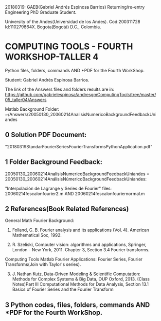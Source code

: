 ﻿<!--- 20180319AnswersfourthWorkShopTaller04 first feedback --> 
20180319: GAEB(Gabriel Andrés Espinosa Barrios) Returning/re-entry Engineering PhD Graduate Student. 

University of the Andes(Universidad de los Andes). Cod:200311728 Id:110279864X. Bogota(Bogotá) D.C., Colombia.

#  COMPUTING TOOLS - FOURTH WORKSHOP-TALLER 4

Python files, folders, commands AND *PDF for the Fourth WorkShop.

Student: Gabriel Andrés Espinosa Barrios.

The link of the Answers files and folders results are in: https://github.com/gabrielespinosa/andresgmComputingTools/tree/master/05_taller04/Answers

Matlab Background Folder:  ~/Answers/20050130_20060214AnalisisNumericoBackgroundFeedbackUniandes

## 0 Solution PDF Document: 
"20180319StandarFourierSeriesFourierTransformsPythonApplication.pdf"

## 1 Folder Background Feedback:
20050130_20060214AnalisisNumericoBackgroundFeedbackUniandes = 20050130_20060214AnálisisNúmericoBackgroundFeedbackUniandes:

"Interpolación de Lagrange y Series de Fourier" files: 20060214fescalonfourier2.m AND 20060214fescalonfouriernormal.m  

## 2 References(Book Related References)

<!--- 20180319AnswersfourthWorkShopTaller04 General Math Fourier Background  --> 
General Math Fourier Background:
1. Folland, G. B. Fourier analysis and its applications (Vol. 4). American Mathematical Soc, 1992.

2. R. Szeliski,  Computer vision: algorithms and applications, Springer, London - New York, 2011. Chapter 3, Section 3.4 Fourier transforms.


Computing Tools Matlab Fourier Applications: Fourier Series, Fourier Transforms(Join with Taylor's series). 
   
3. J. Nathan Kutz, Data-Driven Modeling & Scientific Computation: Methods for Complex Systems & Big Data, OUP Oxford, 2013. (Class Notes)Part III Computational Methods for Data
Analysis, Section 13.1 Basics of Fourier Series and the Fourier Transform <!--- 20180319_582.pdf page 24  -->

## 3 Python codes, files, folders, commands AND *PDF for the Fourth WorkShop.




<!--- 20180323Github or notebooks azure erros "HEAD"  


<<<<<<< HEAD
## 0 Solution PDF Document:  
=======
## 0 Solution PDF Document: 
>>>>>>> 629ba99efd4b5d1010e364b097685353b0072c75
"20180319StandarFourierSeriesFourierTransformsPythonApplication.pdf"

## 1 Folder Background Feedback:
20050130_20060214AnalisisNumericoBackgroundFeedbackUniandes = 20050130_20060214AnálisisNúmericoBackgroundFeedbackUniandes:

"Interpolación de Lagrange y Series de Fourier" files: 20060214fescalonfourier2.m AND 20060214fescalonfouriernormal.m  

## 2 References(Book Related References)
--> 